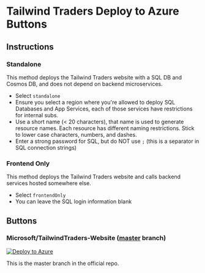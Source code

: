 # Tailwind Traders Deploy to Azure Buttons

## Instructions

### Standalone

This method deploys the Tailwind Traders website with a SQL DB and Cosmos DB, and does not depend on backend microservices.

- Select `standalone`
- Ensure you select a region where you're allowed to deploy SQL Databases and App Services, each of those services have restrictions for internal subs.
- Use a short name (< 20 characters), that name is used to generate resource names. Each resource has different naming restrictions. Stick to lower case characters, numbers, and dashes.
- Enter a strong password for SQL, but do NOT use `;` (this is a separator in SQL connection strings)

### Frontend Only

This method deploys the Tailwind Traders website and calls backend services hosted somewhere else.

- Select `frontendOnly`
- You can leave the SQL login information blank


## Buttons

### Microsoft/TailwindTraders-Website ([master](https://github.com/anthonychu/TailwindTraders-Website/tree/monolith) branch)

[![Deploy to Azure](https://azuredeploy.net/deploybutton.svg)](https://deploy.azure.com/?repository=https://github.com/Microsoft/TailwindTraders-Website/tree/master)

This is the master branch in the official repo.

<!--

### anthonychu/TailwindTraders-Website ([add-image-classifier](https://github.com/anthonychu/TailwindTraders-Website/tree/add-image-classifier) branch)

[![Deploy to Azure](https://azuredeploy.net/deploybutton.svg)](https://deploy.azure.com/?repository=https://github.com/anthonychu/TailwindTraders-Website/tree/add-image-classifier)

Includes the new image classifier endpoint.

### anthonychu/TailwindTraders-Website ([monolith](https://github.com/anthonychu/TailwindTraders-Website/tree/monolith) branch)

[![Deploy to Azure](https://azuredeploy.net/deploybutton.svg)](https://deploy.azure.com/?repository=https://github.com/anthonychu/TailwindTraders-Website/tree/monolith)

This includes the changes in the add-debug-info and local-product-images branches.
-->

